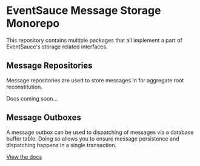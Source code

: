 # EventSauce Message Storage Monorepo

This repository contains multiple packages that all implement
a part of EventSauce's storage related interfaces.

## Message Repositories

Message repositories are used to store messages in for
aggregate root reconstitution.

Docs coming soon...

## Message Outboxes

A message outbox can be used to dispatching of messages
via a database buffer table. Doing so allows you to ensure
message persistence and dispatching happens in a single
transaction.

[View the docs](https://eventsauce.io/docs/message-outbox/)
